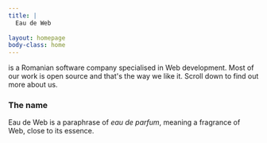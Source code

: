 ```yaml
---
title: |
  Eau de Web  
  
layout: homepage
body-class: home
---
```

is a Romanian software company specialised in Web
development. Most of our work is open source and that's the way we
like it. Scroll down to find out more about us.
  
### The name ###
Eau de Web is a paraphrase of *eau de parfum*, meaning a fragrance of Web, close to its essence.


